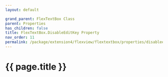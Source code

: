 ```yaml
---
layout: default

grand_parent: FlexTextBox Class
parent: Properties
has_children: false
title: FlexTextBox.DisableEditKey Property
nav_order: 11
permalink: /package/extension4/flexview/flextextbox/properties/disableeditkey
---
```

# {{ page.title }}